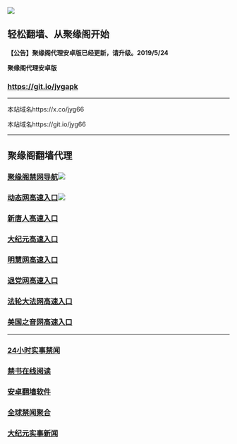 ![](https://raw.githubusercontent.com/hao369/a/master/j.jpg)



## 轻松翻墙、从聚缘阁开始



**【公告】聚缘阁代理安卓版已经更新，请升级。2019/5/24**

 
**聚缘阁代理安卓版**
### https://git.io/jygapk  

***

本站域名https://x.co/jyg66 

本站域名https://git.io/jyg66



***




## 聚缘阁翻墙代理 

### [聚缘阁禁网导航](http://df3.op.ostrovsky.sk/dh)![](https://raw.githubusercontent.com/hao369/a/master/tj.gif)

### [动态网高速入口](http://df3.op.ostrovsky.sk/6/2587/520)![](https://raw.githubusercontent.com/hao369/a/master/jygdl.gif)

### [新唐人高速入口](http://df3.op.ostrovsky.sk/6/454232/5)

### [大纪元高速入口](http://df3.op.ostrovsky.sk/6/454232/7)

### [明慧网高速入口](http://df3.op.ostrovsky.sk/6/454232/3)

### [退党网高速入口](http://df3.op.ostrovsky.sk/6/454232/8)

### [法轮大法网高速入口](http://df3.op.ostrovsky.sk/6/5232/15)

### [美国之音网高速入口](http://df3.op.ostrovsky.sk/6/5232/18)




***






### [24小时实事禁闻](https://git.io/fj3Go)

### [禁书在线阅读](https://github.com/txyzum203/djy/blob/master/gb/9p.md?flntdtv#1)


### [安卓翻墙软件](https://git.io/afq)

### [全球禁闻聚合](https://github.com/gfw-breaker/banned-news1/blob/master/README.md)

### [大纪元实事新闻](https://git.io/fjmgE)






